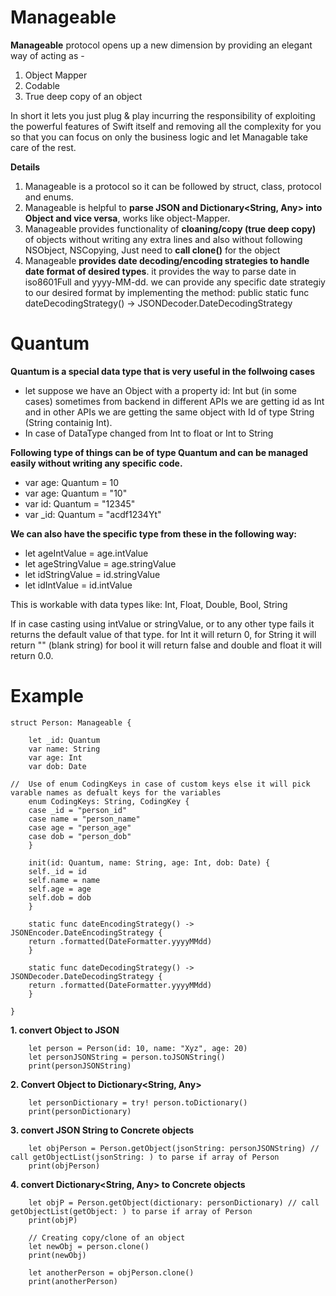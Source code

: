 
# Manageable

**Manageable** protocol opens up a new dimension by providing an elegant way of acting as -  
1. Object Mapper  
2. Codable  
3. True deep copy of an object  
  
In short it lets you just plug & play incurring the responsibility of exploiting the powerful features of Swift itself and removing all the complexity for you so that you can focus on only the business logic and let Managable take care of the rest.

**Details**
 1. Manageable is a protocol so it can be followed by struct, class, protocol and enums.
 2. Manageable is helpful to **parse JSON and Dictionary<String, Any> into Object and vice versa**, works like object-Mapper.
 3. Manageable provides functionality of **cloaning/copy (true deep copy)** of objects without writing any extra lines and also without following NSObject, NSCopying, Just need to **call clone()** for the object
 4. Manageable **provides date decoding/encoding strategies to handle date format of desired types**. it provides the way to parse date in iso8601Full and yyyy-MM-dd. we can provide any specific date strategiy to our desired format by implementing the method:
     public static func dateDecodingStrategy() -> JSONDecoder.DateDecodingStrategy

# Quantum
 **Quantum is a special data type that is very useful in the follwoing cases**

 - let suppose we have an Object with a property id: Int but (in some cases) sometimes from backend in different APIs we are getting id as Int and in other APIs we are getting the same object with Id of type String (String containig Int).
 - In case of DataType changed from Int to float or Int to String

**Following type of things can be of type Quantum and can be managed easily without writing any specific code.**

- var age: Quantum = 10  
- var age: Quantum = "10" 
- var id: Quantum =       "12345" 
- var _id: Quantum = "acdf1234Yt"

**We can also have the specific type from these in the following way:**

- let ageIntValue = age.intValue 
- let ageStringValue = age.stringValue
- let idStringValue = id.stringValue
- let idIntValue = id.intValue

This is workable with data types like: Int, Float, Double, Bool, String

If in case casting using intValue or stringValue, or to any other type fails it returns the default value of that type.
for Int it will return 0, for String it will return "" (blank string) for bool it will return false and double and float it will return 0.0.


# Example

	struct Person: Manageable {
    
	    let _id: Quantum
	    var name: String
	    var age: Int
	    var dob: Date
    
	//  Use of enum CodingKeys in case of custom keys else it will pick varable names as defualt keys for the variables
	    enum CodingKeys: String, CodingKey {
		case _id = "person_id"
		case name = "person_name"
		case age = "person_age"
		case dob = "person_dob"
	    }

	    init(id: Quantum, name: String, age: Int, dob: Date) {
		self._id = id
		self.name = name
		self.age = age
		self.dob = dob
	    }
    
	    static func dateEncodingStrategy() -> JSONEncoder.DateEncodingStrategy {
		return .formatted(DateFormatter.yyyyMMdd)
	    }
    
	    static func dateDecodingStrategy() -> JSONDecoder.DateDecodingStrategy {
		return .formatted(DateFormatter.yyyyMMdd)
	    }

	}
	
	

**1. convert Object to JSON**
	    
	    let person = Person(id: 10, name: "Xyz", age: 20)
	    let personJSONString = person.toJSONString()
	    print(personJSONString)
    
**2. Convert Object to Dictionary<String, Any>**
	    
	    let personDictionary = try! person.toDictionary()
	    print(personDictionary)
    
**3. convert JSON String to Concrete objects**

	    let objPerson = Person.getObject(jsonString: personJSONString) // call getObjectList(jsonString: ) to parse if array of Person
	    print(objPerson)
    
**4. convert Dictionary<String, Any> to Concrete objects**

	    let objP = Person.getObject(dictionary: personDictionary) // call getObjectList(getObject: ) to parse if array of Person
	    print(objP)
    
	    // Creating copy/clone of an object
	    let newObj = person.clone()
	    print(newObj)

	    let anotherPerson = objPerson.clone()
	    print(anotherPerson)
